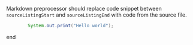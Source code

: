 Markdown preprocessor should replace code snippet between `sourceListingStart` and `sourceListingEnd` with code from the source file.

<sourceListingStart source="./MyJavaFile.java" from="5" to="5" lang="java"/>

```java
        System.out.print("Hello world");
```

<sourceListingEnd/>

end